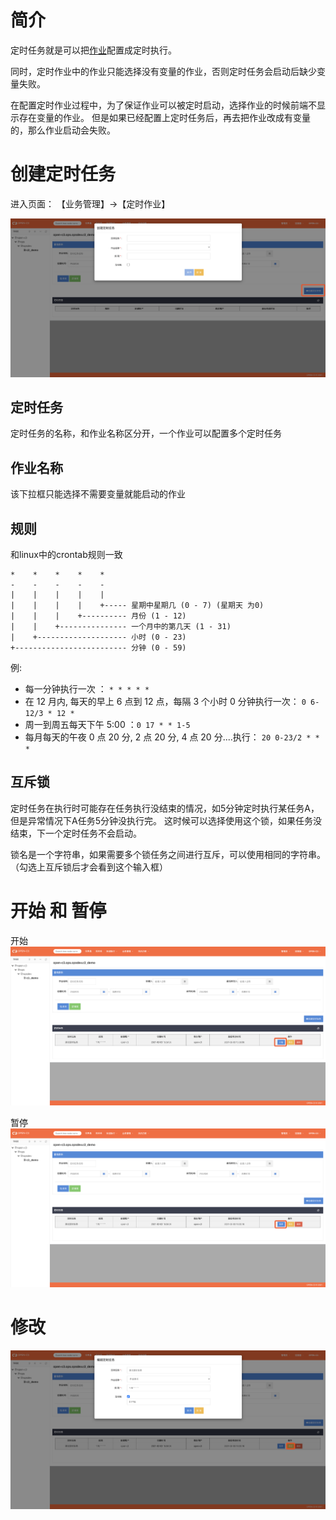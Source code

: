 # 简介

定时任务就是可以把[作业](/作业管理/README.md)配置成定时执行。

同时，定时作业中的作业只能选择没有变量的作业，否则定时任务会启动后缺少变量失败。

在配置定时作业过程中，为了保证作业可以被定时启动，选择作业的时候前端不显示存在变量的作业。
但是如果已经配置上定时任务后，再去把作业改成有变量的，那么作业启动会失败。




# 创建定时任务

进入页面： 【业务管理】->【定时作业】

![新建定时任务](/定时任务/images/新建定时任务.png)

## 定时任务

定时任务的名称，和作业名称区分开，一个作业可以配置多个定时任务

## 作业名称

该下拉框只能选择不需要变量就能启动的作业

## 规则

和linux中的crontab规则一致

```
*    *    *    *    *
-    -    -    -    -
|    |    |    |    |
|    |    |    |    +----- 星期中星期几 (0 - 7) (星期天 为0)
|    |    |    +---------- 月份 (1 - 12) 
|    |    +--------------- 一个月中的第几天 (1 - 31)
|    +-------------------- 小时 (0 - 23)
+------------------------- 分钟 (0 - 59)
```

例:
   
* 每一分钟执行一次 ： ```* * * * *```
* 在 12 月内, 每天的早上 6 点到 12 点，每隔 3 个小时 0 分钟执行一次： ```0 6-12/3 * 12 *```
* 周一到周五每天下午 5:00 ：```0 17 * * 1-5```
* 每月每天的午夜 0 点 20 分, 2 点 20 分, 4 点 20 分....执行： ```20 0-23/2 * * *```

## 互斥锁

定时任务在执行时可能存在任务执行没结束的情况，如5分钟定时执行某任务A，但是异常情况下A任务5分钟没执行完。
这时候可以选择使用这个锁，如果任务没结束，下一个定时任务不会启动。

锁名是一个字符串，如果需要多个锁任务之间进行互斥，可以使用相同的字符串。（勾选上互斥锁后才会看到这个输入框）


# 开始 和 暂停

开始
![开始](/定时任务/images/开始.png)

暂停
![暂停](/定时任务/images/暂停.png)

# 修改

![修改](/定时任务/images/修改.png)